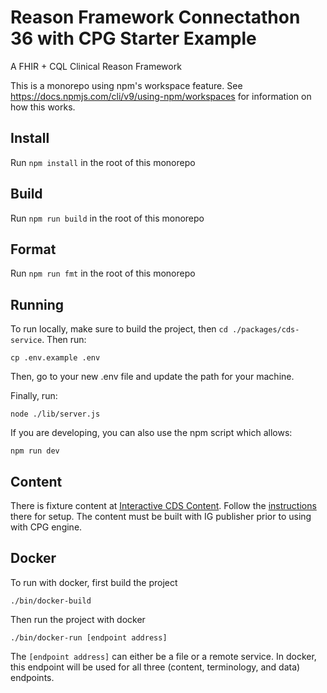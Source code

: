 # Reason Framework Connectathon 36 with CPG Starter Example

A FHIR + CQL Clinical Reason Framework

This is a monorepo using npm's workspace feature. See
https://docs.npmjs.com/cli/v9/using-npm/workspaces for information on how this
works.

## Install

Run `npm install` in the root of this monorepo

## Build

Run `npm run build` in the root of this monorepo

## Format

Run `npm run fmt` in the root of this monorepo

## Running

To run locally, make sure to build the project, then `cd
./packages/cds-service`. Then run:
```
cp .env.example .env
```
Then, go to your new .env file and update the path for your machine.

Finally, run:
```
node ./lib/server.js
```

If you are developing, you can also use the npm script which allows:
```
npm run dev
```

## Content

There is fixture content at [Interactive CDS Content](https://github.com/reason-healthcare/interactive-cds-content). Follow the [instructions](https://github.com/reason-healthcare/interactive-cds-content/blob/main/connectathon36.md) there for setup. The content must be built with IG publisher prior to using with CPG engine.

## Docker

To run with docker, first build the project
```
./bin/docker-build
```

Then run the project with docker
```
./bin/docker-run [endpoint address]
```

The `[endpoint address]` can either be a file or a remote service. In docker,
this endpoint will be used for all three (content, terminology, and data)
endpoints.
